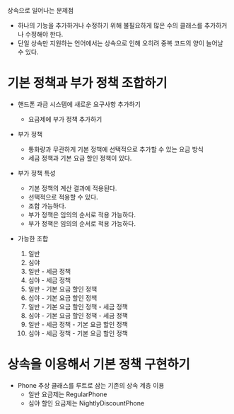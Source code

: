 상속으로 일어나는 문제점
- 하나의 기능을 추가하거나 수정하기 위해 불필요하게 많은 수의 클래스를 추가하거나 수정해야 한다.
- 단일 상속만 지원하는 언어에서는 상속으로 인해 오히려 중복 코드의 양이 늘어날 수 있다.

# 기본 정책과 부가 정책 조합하기
- 핸드폰 과금 시스템에 새로운 요구사항 추가하기
  - 요금제에 부가 정책 추가하기
- 부가 정책
  - 통화량과 무관하게 기본 정책에 선택적으로 추가할 수 있는 요금 방식
  - 세금 정책과 기본 요금 할인 정책이 있다.
- 부가 정책 특성
  - 기본 정책의 계산 결과에 적용된다.
  - 선택적으로 적용할 수 있다.
  - 조합 가능하다.
  - 부가 정책은 임의의 순서로 적용 가능하다.
  - 부가 정책은 임의의 순서로 적용 가능하다.

- 가능한 조합
  1. 일반 
  2. 심야 
  3. 일반 - 세금 정책 
  4. 심야 - 세금 정책 
  5. 일반 - 기본 요금 할인 정책 
  6. 심야 - 기본 요금 할인 정책 
  7. 일반 - 기본 요금 할인 정책 - 세금 정책 
  8. 심야 - 기본 요금 할인 정책 - 세금 정책 
  9. 일반 - 세금 정책 - 기본 요금 할인 정책 
  10. 심야 - 세금 정책 - 기본 요금 할인 정책

# 상속을 이용해서 기본 정책 구현하기
- Phone 추상 클래스를 루트로 삼는 기존의 상속 계층 이용
  - 일반 요금제는 RegularPhone
  - 심야 할인 요금제는 NightlyDiscountPhone